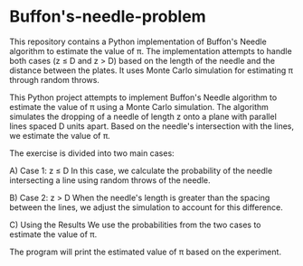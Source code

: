 # Buffon's-needle-problem
This repository contains a Python implementation of Buffon's Needle algorithm to estimate the value of π. The implementation attempts to handle both cases (z ≤ D and z > D) based on the length of the needle and the distance between the plates. It uses Monte Carlo simulation for estimating π through random throws.

This Python project attempts to implement Buffon's Needle algorithm to estimate the value of π using a Monte Carlo simulation.
The algorithm simulates the dropping of a needle of length z onto a plane with parallel lines spaced D units apart. Based on the needle's intersection with the lines, we estimate the value of π.

The exercise is divided into two main cases:

A) Case 1: z ≤ D
In this case, we calculate the probability of the needle intersecting a line using random throws of the needle.

B) Case 2: z > D
When the needle's length is greater than the spacing between the lines, we adjust the simulation to account for this difference.

C) Using the Results
We use the probabilities from the two cases to estimate the value of π.

The program will print the estimated value of π based on the experiment.
